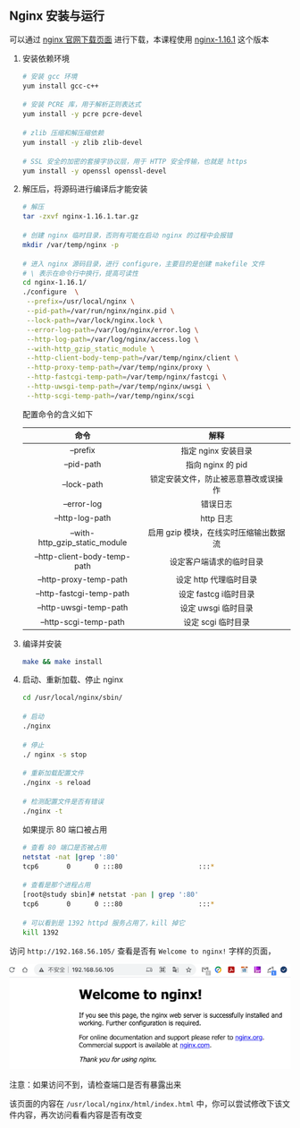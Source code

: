 ## Nginx 安装与运行

可以通过 [nginx 官网下载页面](http://nginx.org/en/download.html) 进行下载，本课程使用 [nginx-1.16.1](http://nginx.org/download/nginx-1.16.1.tar.gz) 这个版本

1. 安装依赖环境

   ```bash
   # 安装 gcc 环境
   yum install gcc-c++
   
   # 安装 PCRE 库，用于解析正则表达式
   yum install -y pcre pcre-devel
   
   # zlib 压缩和解压缩依赖
   yum install -y zlib zlib-devel
   
   # SSL 安全的加密的套接字协议层，用于 HTTP 安全传输，也就是 https
   yum install -y openssl openssl-devel
   ```

2. 解压后，将源码进行编译后才能安装

   ```bash
   # 解压
   tar -zxvf nginx-1.16.1.tar.gz
   
   # 创建 nginx 临时目录，否则有可能在启动 nginx 的过程中会报错
   mkdir /var/temp/nginx -p
   
   # 进入 nginx 源码目录，进行 configure，主要目的是创建 makefile 文件
   # \ 表示在命令行中换行，提高可读性
   cd nginx-1.16.1/
   ./configure	\
    --prefix=/usr/local/nginx \
    --pid-path=/var/run/nginx/nginx.pid \
    --lock-path=/var/lock/nginx.lock \
    --error-log-path=/var/log/nginx/error.log \
    --http-log-path=/var/log/nginx/access.log \
    --with-http_gzip_static_module \
    --http-client-body-temp-path=/var/temp/nginx/client \
    --http-proxy-temp-path=/var/temp/nginx/proxy \
    --http-fastcgi-temp-path=/var/temp/nginx/fastcgi \
    --http-uwsgi-temp-path=/var/temp/nginx/uwsgi \
    --http-scgi-temp-path=/var/temp/nginx/scgi
   ```

   配置命令的含义如下

   
   
	|命令|解释|
	|:--:|:-:|
   |–prefix |指定 nginx 安装目录|
   |–pid-path |指向 nginx 的 pid|
   |–lock-path| 锁定安装文件，防止被恶意篡改或误操作|
   |–error-log |错误日志|
   |–http-log-path| http 日志 |
   |–with-http_gzip_static_module |启用 gzip 模块，在线实时压缩输出数据流|
   |–http-client-body-temp-path |设定客户端请求的临时目录|
   |–http-proxy-temp-path |设定 http 代理临时目录|
   |–http-fastcgi-temp-path |设定 fastcg i临时目录|
   |–http-uwsgi-temp-path| 设定 uwsgi 临时目录 |
   |–http-scgi-temp-path| 设定 scgi 临时目录 |

3. 编译并安装

   ```bash
   make && make install
   ```

4. 启动、重新加载、停止 nginx

   ```bash
   cd /usr/local/nginx/sbin/
   
   # 启动
   ./nginx
   
   # 停止
   ./ nginx -s stop
   
   # 重新加载配置文件
   ./nginx -s reload
   
   # 检测配置文件是否有错误
   ./nginx -t
   ```

   如果提示 80 端口被占用

   ```bash
   # 查看 80 端口是否被占用
   netstat -nat |grep ':80'
   tcp6       0      0 :::80                   :::*                    LISTEN 
   
   # 查看是那个进程占用
   [root@study sbin]# netstat -pan | grep ':80'
   tcp6       0      0 :::80                   :::*                    LISTEN      1392/httpd 
   
   # 可以看到是 1392 httpd 服务占用了，kill 掉它
   kill 1392
   ```

访问 `http://192.168.56.105/` 查看是否有 `Welcome to nginx!` 字样的页面，

![image-20210404163451669](./assets/image-20210404163451669.png)

注意：如果访问不到，请检查端口是否有暴露出来

该页面的内容在 `/usr/local/nginx/html/index.html` 中，你可以尝试修改下该文件内容，再次访问看看内容是否有改变